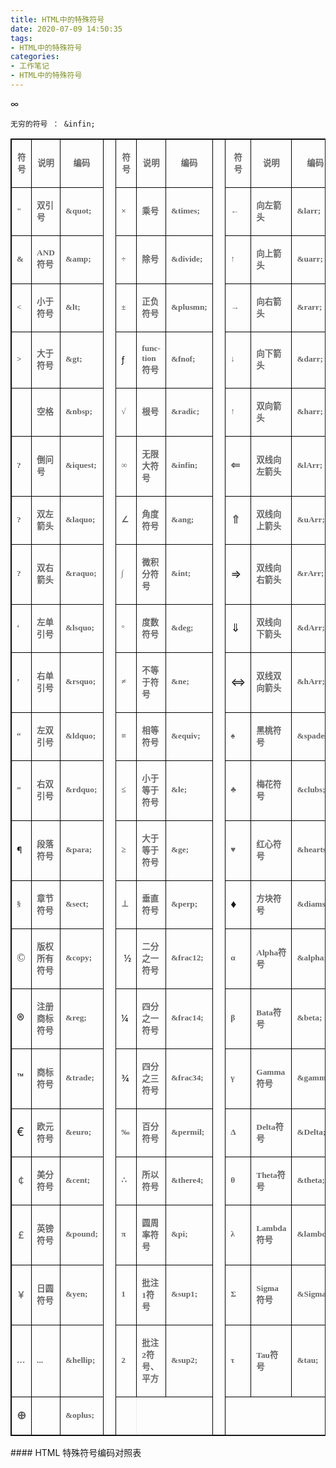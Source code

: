 ```yaml
---
title: HTML中的特殊符号
date: 2020-07-09 14:50:35
tags:
- HTML中的特殊符号
categories: 
- 工作笔记
- HTML中的特殊符号
---
```

&infin;
```
无穷的符号 ： &infin;
```
<table cellpadding="0" border="1" width="708" style="border:1pt solid;"><tbody><tr><td width="29" style="border:1pt solid #000000;width:21.75pt;">
<p align="center" style="text-align:center;"><span style="color:#666666;"><strong><span style="font-family:'宋体';font-size:10pt;">符号</span></strong></span></p>
</td>
<td width="63" style="border:1pt solid #000000;width:47.25pt;">
<p align="center" style="text-align:center;"><span style="color:#666666;"><strong><span style="font-family:'宋体';font-size:10pt;">说明</span></strong></span></p>
</td>
<td width="72" style="border:1pt solid #000000;width:54pt;">
<p align="center" style="text-align:center;"><span style="color:#666666;"><strong><span style="font-family:'宋体';font-size:10pt;">编码</span></strong></span></p>
</td>
<td rowspan="25" width="17" style="border:1pt solid #000000;width:12.75pt;">
<p align="center" style="text-align:center;"><span style="color:#666666;"><strong><span lang="en-us" style="font-family:'宋体';font-size:10pt;" xml:lang="en-us">&nbsp;</span></strong></span></p>
</td>
<td width="36" style="border:1pt solid #000000;width:27pt;">
<p align="center" style="text-align:center;"><span style="color:#666666;"><strong><span style="font-family:'宋体';font-size:10pt;">符号</span></strong></span></p>
</td>
<td width="94" style="border:1pt solid #000000;width:70.5pt;">
<p align="center" style="text-align:center;"><span style="color:#666666;"><strong><span style="font-family:'宋体';font-size:10pt;">说明</span></strong></span></p>
</td>
<td width="72" style="border:1pt solid #000000;width:54pt;">
<p align="center" style="text-align:center;"><span style="color:#666666;"><strong><span style="font-family:'宋体';font-size:10pt;">编码</span></strong></span></p>
</td>
<td rowspan="25" width="17" style="border:1pt solid #000000;width:12.75pt;">
<p align="center" style="text-align:center;"><span style="color:#666666;"><strong><span lang="en-us" style="font-family:'宋体';font-size:10pt;" xml:lang="en-us">&nbsp;</span></strong></span></p>
</td>
<td width="36" style="border:1pt solid #000000;width:27pt;">
<p align="center" style="text-align:center;"><span style="color:#666666;"><strong><span style="font-family:'宋体';font-size:10pt;">符号</span></strong></span></p>
</td>
<td width="96" style="border:1pt solid #000000;width:72pt;">
<p align="center" style="text-align:center;"><span style="color:#666666;"><strong><span style="font-family:'宋体';font-size:10pt;">说明</span></strong></span></p>
</td>
<td width="73" style="border:1pt solid #000000;width:54.75pt;">
<p align="center" style="text-align:center;"><span style="color:#666666;"><strong><span style="font-family:'宋体';font-size:10pt;">编码</span></strong></span></p>
</td>
</tr><tr><td width="29" style="border:1pt solid #000000;width:21.75pt;">
<p align="left" style="text-align:left;"><span style="color:#666666;"><strong><span lang="en-us" style="font-family:'宋体';font-size:10pt;" xml:lang="en-us">"</span></strong></span></p>
</td>
<td width="63" style="border:1pt solid #000000;width:47.25pt;">
<p align="left" style="text-align:left;"><span style="color:#666666;"><strong><span style="font-family:'宋体';font-size:10pt;">双引号</span></strong></span></p>
</td>
<td width="72" style="border:1pt solid #000000;width:54pt;">
<p align="left" style="text-align:left;"><span style="color:#666666;"><strong><span lang="en-us" style="font-family:'宋体';font-size:10pt;" xml:lang="en-us">&amp;quot;</span></strong></span></p>
</td>
<td width="36" style="border:1pt solid #000000;width:27pt;">
<p align="left" style="text-align:left;"><span style="color:#666666;"><strong><span style="font-family:'宋体';font-size:10pt;">×</span></strong></span></p>
</td>
<td width="94" style="border:1pt solid #000000;width:70.5pt;">
<p align="left" style="text-align:left;"><span style="color:#666666;"><strong><span style="font-family:'宋体';font-size:10pt;">乘号</span></strong></span></p>
</td>
<td width="72" style="border:1pt solid #000000;width:54pt;">
<p align="left" style="text-align:left;"><span style="color:#666666;"><strong><span lang="en-us" style="font-family:'宋体';font-size:10pt;" xml:lang="en-us">&amp;times;</span></strong></span></p>
</td>
<td width="36" style="border:1pt solid #000000;width:27pt;">
<p align="left" style="text-align:left;"><span style="color:#666666;"><strong><span style="font-family:'宋体';font-size:10pt;">←</span></strong></span></p>
</td>
<td width="96" style="border:1pt solid #000000;width:72pt;">
<p align="left" style="text-align:left;"><span style="color:#666666;"><strong><span style="font-family:'宋体';font-size:10pt;">向左箭头</span></strong></span></p>
</td>
<td width="73" style="border:1pt solid #000000;width:54.75pt;">
<p align="left" style="text-align:left;"><span style="color:#666666;"><strong><span lang="en-us" style="font-family:'宋体';font-size:10pt;" xml:lang="en-us">&amp;larr;</span></strong></span></p>
</td>
</tr><tr><td width="29" style="border:1pt solid #000000;width:21.75pt;">
<p align="left" style="text-align:left;"><span style="color:#666666;"><strong><span lang="en-us" style="font-family:'宋体';font-size:10pt;" xml:lang="en-us">&amp;</span></strong></span></p>
</td>
<td width="63" style="border:1pt solid #000000;width:47.25pt;">
<p align="left" style="text-align:left;"><span style="color:#666666;"><strong><span lang="en-us" style="font-family:'宋体';font-size:10pt;" xml:lang="en-us">AND</span><span style="font-family:'宋体';font-size:10pt;">符号</span></strong></span></p>
</td>
<td width="72" style="border:1pt solid #000000;width:54pt;">
<p align="left" style="text-align:left;"><span style="color:#666666;"><strong><span lang="en-us" style="font-family:'宋体';font-size:10pt;" xml:lang="en-us">&amp;amp;</span></strong></span></p>
</td>
<td width="36" style="border:1pt solid #000000;width:27pt;">
<p align="left" style="text-align:left;"><span style="color:#666666;"><strong><span style="font-family:'宋体';font-size:10pt;">÷</span></strong></span></p>
</td>
<td width="94" style="border:1pt solid #000000;width:70.5pt;">
<p align="left" style="text-align:left;"><span style="color:#666666;"><strong><span style="font-family:'宋体';font-size:10pt;">除号</span></strong></span></p>
</td>
<td width="72" style="border:1pt solid #000000;width:54pt;">
<p align="left" style="text-align:left;"><span style="color:#666666;"><strong><span lang="en-us" style="font-family:'宋体';font-size:10pt;" xml:lang="en-us">&amp;divide;</span></strong></span></p>
</td>
<td width="36" style="border:1pt solid #000000;width:27pt;">
<p align="left" style="text-align:left;"><span style="color:#666666;"><strong><span style="font-family:'宋体';font-size:10pt;">↑</span></strong></span></p>
</td>
<td width="96" style="border:1pt solid #000000;width:72pt;">
<p align="left" style="text-align:left;"><span style="color:#666666;"><strong><span style="font-family:'宋体';font-size:10pt;">向上箭头</span></strong></span></p>
</td>
<td width="73" style="border:1pt solid #000000;width:54.75pt;">
<p align="left" style="text-align:left;"><span style="color:#666666;"><strong><span lang="en-us" style="font-family:'宋体';font-size:10pt;" xml:lang="en-us">&amp;uarr;</span></strong></span></p>
</td>
</tr><tr><td width="29" style="border:1pt solid #000000;width:21.75pt;">
<p align="left" style="text-align:left;"><span style="color:#666666;"><strong><span lang="en-us" style="font-family:'宋体';font-size:10pt;" xml:lang="en-us">&lt;&nbsp;</span></strong></span></p>
</td>
<td width="63" style="border:1pt solid #000000;width:47.25pt;">
<p align="left" style="text-align:left;"><span style="color:#666666;"><strong><span style="font-family:'宋体';font-size:10pt;">小于符号</span></strong></span></p>
</td>
<td width="72" style="border:1pt solid #000000;width:54pt;">
<p align="left" style="text-align:left;"><span style="color:#666666;"><strong><span lang="en-us" style="font-family:'宋体';font-size:10pt;" xml:lang="en-us">&amp;lt;</span></strong></span></p>
</td>
<td width="36" style="border:1pt solid #000000;width:27pt;">
<p align="left" style="text-align:left;"><span style="color:#666666;"><strong><span style="font-family:'宋体';font-size:10pt;">±</span></strong></span></p>
</td>
<td width="94" style="border:1pt solid #000000;width:70.5pt;">
<p align="left" style="text-align:left;"><span style="color:#666666;"><strong><span style="font-family:'宋体';font-size:10pt;">正负符号</span></strong></span></p>
</td>
<td width="72" style="border:1pt solid #000000;width:54pt;">
<p align="left" style="text-align:left;"><span style="color:#666666;"><strong><span lang="en-us" style="font-family:'宋体';font-size:10pt;" xml:lang="en-us">&amp;plusmn;</span></strong></span></p>
</td>
<td width="36" style="border:1pt solid #000000;width:27pt;">
<p align="left" style="text-align:left;"><span style="color:#666666;"><strong><span style="font-family:'宋体';font-size:10pt;">→</span></strong></span></p>
</td>
<td width="96" style="border:1pt solid #000000;width:72pt;">
<p align="left" style="text-align:left;"><span style="color:#666666;"><strong><span style="font-family:'宋体';font-size:10pt;">向右箭头</span></strong></span></p>
</td>
<td width="73" style="border:1pt solid #000000;width:54.75pt;">
<p align="left" style="text-align:left;"><span style="color:#666666;"><strong><span lang="en-us" style="font-family:'宋体';font-size:10pt;" xml:lang="en-us">&amp;rarr;</span></strong></span></p>
</td>
</tr><tr><td width="29" style="border:1pt solid #000000;width:21.75pt;">
<p align="left" style="text-align:left;"><span style="color:#666666;"><strong><span lang="en-us" style="font-family:'宋体';font-size:10pt;" xml:lang="en-us">&gt;&nbsp;</span></strong></span></p>
</td>
<td width="63" style="border:1pt solid #000000;width:47.25pt;">
<p align="left" style="text-align:left;"><span style="color:#666666;"><strong><span style="font-family:'宋体';font-size:10pt;">大于符号</span></strong></span></p>
</td>
<td width="72" style="border:1pt solid #000000;width:54pt;">
<p align="left" style="text-align:left;"><span style="color:#666666;"><strong><span lang="en-us" style="font-family:'宋体';font-size:10pt;" xml:lang="en-us">&amp;gt;</span></strong></span></p>
</td>
<td width="36" style="border:1pt solid #000000;width:27pt;">
<p align="left" style="text-align:left;"><span style="font-size:14px;">ƒ</span><br></p>
</td>
<td width="94" style="border:1pt solid #000000;width:70.5pt;">
<p align="left" style="text-align:left;"><span style="color:#666666;"><strong><span lang="en-us" style="font-family:'宋体';font-size:10pt;" xml:lang="en-us">function</span><span style="font-family:'宋体';font-size:10pt;">符号</span></strong></span></p>
</td>
<td width="72" style="border:1pt solid #000000;width:54pt;">
<p align="left" style="text-align:left;"><span style="color:#666666;"><strong><span lang="en-us" style="font-family:'宋体';font-size:10pt;" xml:lang="en-us">&amp;fnof;</span></strong></span></p>
</td>
<td width="36" style="border:1pt solid #000000;width:27pt;">
<p align="left" style="text-align:left;"><span style="color:#666666;"><strong><span style="font-family:'宋体';font-size:10pt;">↓</span></strong></span></p>
</td>
<td width="96" style="border:1pt solid #000000;width:72pt;">
<p align="left" style="text-align:left;"><span style="color:#666666;"><strong><span style="font-family:'宋体';font-size:10pt;">向下箭头</span></strong></span></p>
</td>
<td width="73" style="border:1pt solid #000000;width:54.75pt;">
<p align="left" style="text-align:left;"><span style="color:#666666;"><strong><span lang="en-us" style="font-family:'宋体';font-size:10pt;" xml:lang="en-us">&amp;darr;</span></strong></span></p>
</td>
</tr><tr><td width="29" style="border:1pt solid #000000;width:21.75pt;">
<p align="left" style="text-align:left;"><span style="color:#666666;"><strong><span lang="en-us" style="font-family:'宋体';font-size:10pt;" xml:lang="en-us">&nbsp;</span></strong></span></p>
</td>
<td width="63" style="border:1pt solid #000000;width:47.25pt;">
<p align="left" style="text-align:left;"><span style="color:#666666;"><strong><span style="font-family:'宋体';font-size:10pt;">空格</span></strong></span></p>
</td>
<td width="72" style="border:1pt solid #000000;width:54pt;">
<p align="left" style="text-align:left;"><span style="color:#666666;"><strong><span lang="en-us" style="font-family:'宋体';font-size:10pt;" xml:lang="en-us">&amp;nbsp;</span></strong></span></p>
</td>
<td width="36" style="border:1pt solid #000000;width:27pt;">
<p align="left" style="text-align:left;"><span style="color:#666666;"><strong><span style="font-family:'宋体';font-size:10pt;">√</span></strong></span></p>
</td>
<td width="94" style="border:1pt solid #000000;width:70.5pt;">
<p align="left" style="text-align:left;"><span style="color:#666666;"><strong><span style="font-family:'宋体';font-size:10pt;">根号</span></strong></span></p>
</td>
<td width="72" style="border:1pt solid #000000;width:54pt;">
<p align="left" style="text-align:left;"><span style="color:#666666;"><strong><span lang="en-us" style="font-family:'宋体';font-size:10pt;" xml:lang="en-us">&amp;radic;</span></strong></span></p>
</td>
<td width="36" style="border:1pt solid #000000;width:27pt;">
<p align="left" style="text-align:left;"><span style="color:#666666;"><strong><span lang="en-us" style="font-family:'宋体';font-size:10pt;" xml:lang="en-us">↑</span></strong></span></p>
</td>
<td width="96" style="border:1pt solid #000000;width:72pt;">
<p align="left" style="text-align:left;"><span style="color:#666666;"><strong><span style="font-family:'宋体';font-size:10pt;">双向箭头</span></strong></span></p>
</td>
<td width="73" style="border:1pt solid #000000;width:54.75pt;">
<p align="left" style="text-align:left;"><span style="color:#666666;"><strong><span lang="en-us" style="font-family:'宋体';font-size:10pt;" xml:lang="en-us">&amp;harr;</span></strong></span></p>
</td>
</tr><tr><td width="29" style="border:1pt solid #000000;width:21.75pt;">
<p align="left" style="text-align:left;"><span style="color:#666666;"><strong><span lang="en-us" style="font-family:'宋体';font-size:10pt;" xml:lang="en-us">?</span></strong></span></p>
</td>
<td width="63" style="border:1pt solid #000000;width:47.25pt;">
<p align="left" style="text-align:left;"><span style="color:#666666;"><strong><span style="font-family:'宋体';font-size:10pt;">倒问号</span></strong></span></p>
</td>
<td width="72" style="border:1pt solid #000000;width:54pt;">
<p align="left" style="text-align:left;"><span style="color:#666666;"><strong><span lang="en-us" style="font-family:'宋体';font-size:10pt;" xml:lang="en-us">&amp;iquest;</span></strong></span></p>
</td>
<td width="36" style="border:1pt solid #000000;width:27pt;">
<p align="left" style="text-align:left;"><span style="color:#666666;"><strong><span style="font-family:'宋体';font-size:10pt;">∞</span></strong></span></p>
</td>
<td width="94" style="border:1pt solid #000000;width:70.5pt;">
<p align="left" style="text-align:left;"><span style="color:#666666;"><strong><span style="font-family:'宋体';font-size:10pt;">无限大符号</span></strong></span></p>
</td>
<td width="72" style="border:1pt solid #000000;width:54pt;">
<p align="left" style="text-align:left;"><span style="color:#666666;"><strong><span lang="en-us" style="font-family:'宋体';font-size:10pt;" xml:lang="en-us">&amp;infin;</span></strong></span></p>
</td>
<td width="36" style="border:1pt solid #000000;width:27pt;">
<p align="left" style="text-align:left;"><span style="color:#666666;"><strong><span lang="en-us" style="font-family:'宋体';font-size:10pt;" xml:lang="en-us"><span style="font-size:18px;">⇐</span></span></strong></span></p>
</td>
<td width="96" style="border:1pt solid #000000;width:72pt;">
<p align="left" style="text-align:left;"><span style="color:#666666;"><strong><span style="font-family:'宋体';font-size:10pt;">双线向左箭头</span></strong></span></p>
</td>
<td width="73" style="border:1pt solid #000000;width:54.75pt;">
<p align="left" style="text-align:left;"><span style="color:#666666;"><strong><span lang="en-us" style="font-family:'宋体';font-size:10pt;" xml:lang="en-us">&amp;lArr;</span></strong></span></p>
</td>
</tr><tr><td width="29" style="border:1pt solid #000000;width:21.75pt;">
<p align="left" style="text-align:left;"><span style="color:#666666;"><strong><span lang="en-us" style="font-family:'宋体';font-size:10pt;" xml:lang="en-us">?</span></strong></span></p>
</td>
<td width="63" style="border:1pt solid #000000;width:47.25pt;">
<p align="left" style="text-align:left;"><span style="color:#666666;"><strong><span style="font-family:'宋体';font-size:10pt;">双左箭头</span></strong></span></p>
</td>
<td width="72" style="border:1pt solid #000000;width:54pt;">
<p align="left" style="text-align:left;"><span style="color:#666666;"><strong><span lang="en-us" style="font-family:'宋体';font-size:10pt;" xml:lang="en-us">&amp;laquo;</span></strong></span></p>
</td>
<td width="36" style="border:1pt solid #000000;width:27pt;">
<p align="left" style="text-align:left;"><span style="color:#666666;"><strong><span style="font-family:'宋体';font-size:10pt;">∠</span></strong></span></p>
</td>
<td width="94" style="border:1pt solid #000000;width:70.5pt;">
<p align="left" style="text-align:left;"><span style="color:#666666;"><strong><span style="font-family:'宋体';font-size:10pt;">角度符号</span></strong></span></p>
</td>
<td width="72" style="border:1pt solid #000000;width:54pt;">
<p align="left" style="text-align:left;"><span style="color:#666666;"><strong><span lang="en-us" style="font-family:'宋体';font-size:10pt;" xml:lang="en-us">&amp;ang;</span></strong></span></p>
</td>
<td width="36" style="border:1pt solid #000000;width:27pt;">
<p align="left" style="text-align:left;"><span style="color:#666666;"><strong><span lang="en-us" style="font-family:'宋体';font-size:10pt;" xml:lang="en-us"><span style="font-size:18px;">⇑</span></span></strong></span></p>
</td>
<td width="96" style="border:1pt solid #000000;width:72pt;">
<p align="left" style="text-align:left;"><span style="color:#666666;"><strong><span style="font-family:'宋体';font-size:10pt;">双线向上箭头</span></strong></span></p>
</td>
<td width="73" style="border:1pt solid #000000;width:54.75pt;">
<p align="left" style="text-align:left;"><span style="color:#666666;"><strong><span lang="en-us" style="font-family:'宋体';font-size:10pt;" xml:lang="en-us">&amp;uArr;</span></strong></span></p>
</td>
</tr><tr><td width="29" style="border:1pt solid #000000;width:21.75pt;">
<p align="left" style="text-align:left;"><span style="color:#666666;"><strong><span lang="en-us" style="font-family:'宋体';font-size:10pt;" xml:lang="en-us">?</span></strong></span></p>
</td>
<td width="63" style="border:1pt solid #000000;width:47.25pt;">
<p align="left" style="text-align:left;"><span style="color:#666666;"><strong><span style="font-family:'宋体';font-size:10pt;">双右箭头</span></strong></span></p>
</td>
<td width="72" style="border:1pt solid #000000;width:54pt;">
<p align="left" style="text-align:left;"><span style="color:#666666;"><strong><span lang="en-us" style="font-family:'宋体';font-size:10pt;" xml:lang="en-us">&amp;raquo;</span></strong></span></p>
</td>
<td width="36" style="border:1pt solid #000000;width:27pt;">
<p align="left" style="text-align:left;"><span style="color:#666666;"><strong><span style="font-family:'宋体';font-size:10pt;">∫</span></strong></span></p>
</td>
<td width="94" style="border:1pt solid #000000;width:70.5pt;">
<p align="left" style="text-align:left;"><span style="color:#666666;"><strong><span style="font-family:'宋体';font-size:10pt;">微积分符号</span></strong></span></p>
</td>
<td width="72" style="border:1pt solid #000000;width:54pt;">
<p align="left" style="text-align:left;"><span style="color:#666666;"><strong><span lang="en-us" style="font-family:'宋体';font-size:10pt;" xml:lang="en-us">&amp;int;</span></strong></span></p>
</td>
<td width="36" style="border:1pt solid #000000;width:27pt;">
<p align="left" style="text-align:left;"><span style="font-size:18px;">⇒</span><br></p>
</td>
<td width="96" style="border:1pt solid #000000;width:72pt;">
<p align="left" style="text-align:left;"><span style="color:#666666;"><strong><span style="font-family:'宋体';font-size:10pt;">双线向右箭头</span></strong></span></p>
</td>
<td width="73" style="border:1pt solid #000000;width:54.75pt;">
<p align="left" style="text-align:left;"><span style="color:#666666;"><strong><span lang="en-us" style="font-family:'宋体';font-size:10pt;" xml:lang="en-us">&amp;rArr;</span></strong></span></p>
</td>
</tr><tr><td width="29" style="border:1pt solid #000000;width:21.75pt;">
<p align="left" style="text-align:left;"><span style="color:#666666;"><strong><span style="font-family:'宋体';font-size:10pt;">‘</span></strong></span></p>
</td>
<td width="63" style="border:1pt solid #000000;width:47.25pt;">
<p align="left" style="text-align:left;"><span style="color:#666666;"><strong><span style="font-family:'宋体';font-size:10pt;">左单引号</span></strong></span></p>
</td>
<td width="72" style="border:1pt solid #000000;width:54pt;">
<p align="left" style="text-align:left;"><span style="color:#666666;"><strong><span lang="en-us" style="font-family:'宋体';font-size:10pt;" xml:lang="en-us">&amp;lsquo;</span></strong></span></p>
</td>
<td width="36" style="border:1pt solid #000000;width:27pt;">
<p align="left" style="text-align:left;"><span style="color:#666666;"><strong><span style="font-family:'宋体';font-size:10pt;">°</span></strong></span></p>
</td>
<td width="94" style="border:1pt solid #000000;width:70.5pt;">
<p align="left" style="text-align:left;"><span style="color:#666666;"><strong><span style="font-family:'宋体';font-size:10pt;">度数符号</span></strong></span></p>
</td>
<td width="72" style="border:1pt solid #000000;width:54pt;">
<p align="left" style="text-align:left;"><span style="color:#666666;"><strong><span lang="en-us" style="font-family:'宋体';font-size:10pt;" xml:lang="en-us">&amp;deg;</span></strong></span></p>
</td>
<td width="36" style="border:1pt solid #000000;width:27pt;">
<p align="left" style="text-align:left;"><span style="font-size:18px;">⇓</span><br></p>
</td>
<td width="96" style="border:1pt solid #000000;width:72pt;">
<p align="left" style="text-align:left;"><span style="color:#666666;"><strong><span style="font-family:'宋体';font-size:10pt;">双线向下箭头</span></strong></span></p>
</td>
<td width="73" style="border:1pt solid #000000;width:54.75pt;">
<p align="left" style="text-align:left;"><span style="color:#666666;"><strong><span lang="en-us" style="font-family:'宋体';font-size:10pt;" xml:lang="en-us">&amp;dArr;</span></strong></span></p>
</td>
</tr><tr><td width="29" style="border:1pt solid #000000;width:21.75pt;">
<p align="left" style="text-align:left;"><span style="color:#666666;"><strong><span style="font-family:'宋体';font-size:10pt;">’</span></strong></span></p>
</td>
<td width="63" style="border:1pt solid #000000;width:47.25pt;">
<p align="left" style="text-align:left;"><span style="color:#666666;"><strong><span style="font-family:'宋体';font-size:10pt;">右单引号</span></strong></span></p>
</td>
<td width="72" style="border:1pt solid #000000;width:54pt;">
<p align="left" style="text-align:left;"><span style="color:#666666;"><strong><span lang="en-us" style="font-family:'宋体';font-size:10pt;" xml:lang="en-us">&amp;rsquo;</span></strong></span></p>
</td>
<td width="36" style="border:1pt solid #000000;width:27pt;">
<p align="left" style="text-align:left;"><span style="color:#666666;"><strong><span style="font-family:'宋体';font-size:10pt;">≠</span></strong></span></p>
</td>
<td width="94" style="border:1pt solid #000000;width:70.5pt;">
<p align="left" style="text-align:left;"><span style="color:#666666;"><strong><span style="font-family:'宋体';font-size:10pt;">不等于符号</span></strong></span></p>
</td>
<td width="72" style="border:1pt solid #000000;width:54pt;">
<p align="left" style="text-align:left;"><span style="color:#666666;"><strong><span lang="en-us" style="font-family:'宋体';font-size:10pt;" xml:lang="en-us">&amp;ne;</span></strong></span></p>
</td>
<td width="36" style="border:1pt solid #000000;width:27pt;">
<p align="left" style="text-align:left;"><span style="font-size:18px;">⇔</span><br></p>
</td>
<td width="96" style="border:1pt solid #000000;width:72pt;">
<p align="left" style="text-align:left;"><span style="color:#666666;"><strong><span style="font-family:'宋体';font-size:10pt;">双线双向箭头</span></strong></span></p>
</td>
<td width="73" style="border:1pt solid #000000;width:54.75pt;">
<p align="left" style="text-align:left;"><span style="color:#666666;"><strong><span lang="en-us" style="font-family:'宋体';font-size:10pt;" xml:lang="en-us">&amp;hArr;</span></strong></span></p>
</td>
</tr><tr><td width="29" style="border:1pt solid #000000;width:21.75pt;">
<p align="left" style="text-align:left;"><span style="color:#666666;"><strong><span style="font-family:'宋体';font-size:10pt;">“</span></strong></span></p>
</td>
<td width="63" style="border:1pt solid #000000;width:47.25pt;">
<p align="left" style="text-align:left;"><span style="color:#666666;"><strong><span style="font-family:'宋体';font-size:10pt;">左双引号</span></strong></span></p>
</td>
<td width="72" style="border:1pt solid #000000;width:54pt;">
<p align="left" style="text-align:left;"><span style="color:#666666;"><strong><span lang="en-us" style="font-family:'宋体';font-size:10pt;" xml:lang="en-us">&amp;ldquo;</span></strong></span></p>
</td>
<td width="36" style="border:1pt solid #000000;width:27pt;">
<p align="left" style="text-align:left;"><span style="color:#666666;"><strong><span style="font-family:'宋体';font-size:10pt;">≡</span></strong></span></p>
</td>
<td width="94" style="border:1pt solid #000000;width:70.5pt;">
<p align="left" style="text-align:left;"><span style="color:#666666;"><strong><span style="font-family:'宋体';font-size:10pt;">相等符号</span></strong></span></p>
</td>
<td width="72" style="border:1pt solid #000000;width:54pt;">
<p align="left" style="text-align:left;"><span style="color:#666666;"><strong><span lang="en-us" style="font-family:'宋体';font-size:10pt;" xml:lang="en-us">&amp;equiv;</span></strong></span></p>
</td>
<td width="36" style="border:1pt solid #000000;width:27pt;">
<p align="left" style="text-align:left;"><span style="color:#666666;"><strong><span lang="en-us" style="font-family:'宋体';font-size:10pt;" xml:lang="en-us">♠</span></strong></span></p>
</td>
<td width="96" style="border:1pt solid #000000;width:72pt;">
<p align="left" style="text-align:left;"><span style="color:#666666;"><strong><span style="font-family:'宋体';font-size:10pt;">黑桃符号</span></strong></span></p>
</td>
<td width="73" style="border:1pt solid #000000;width:54.75pt;">
<p align="left" style="text-align:left;"><span style="color:#666666;"><strong><span lang="en-us" style="font-family:'宋体';font-size:10pt;" xml:lang="en-us">&amp;spades;</span></strong></span></p>
</td>
</tr><tr><td width="29" style="border:1pt solid #000000;width:21.75pt;">
<p align="left" style="text-align:left;"><span style="color:#666666;"><strong><span style="font-family:'宋体';font-size:10pt;">”</span></strong></span></p>
</td>
<td width="63" style="border:1pt solid #000000;width:47.25pt;">
<p align="left" style="text-align:left;"><span style="color:#666666;"><strong><span style="font-family:'宋体';font-size:10pt;">右双引号</span></strong></span></p>
</td>
<td width="72" style="border:1pt solid #000000;width:54pt;">
<p align="left" style="text-align:left;"><span style="color:#666666;"><strong><span lang="en-us" style="font-family:'宋体';font-size:10pt;" xml:lang="en-us">&amp;rdquo;</span></strong></span></p>
</td>
<td width="36" style="border:1pt solid #000000;width:27pt;">
<p align="left" style="text-align:left;"><span style="color:#666666;"><strong><span style="font-family:'宋体';font-size:10pt;">≤</span></strong></span></p>
</td>
<td width="94" style="border:1pt solid #000000;width:70.5pt;">
<p align="left" style="text-align:left;"><span style="color:#666666;"><strong><span style="font-family:'宋体';font-size:10pt;">小于等于符号</span></strong></span></p>
</td>
<td width="72" style="border:1pt solid #000000;width:54pt;">
<p align="left" style="text-align:left;"><span style="color:#666666;"><strong><span lang="en-us" style="font-family:'宋体';font-size:10pt;" xml:lang="en-us">&amp;le;</span></strong></span></p>
</td>
<td width="36" style="border:1pt solid #000000;width:27pt;">
<p align="left" style="text-align:left;"><span style="color:#666666;"><strong><span lang="en-us" style="font-family:'宋体';font-size:10pt;" xml:lang="en-us">♣</span></strong></span></p>
</td>
<td width="96" style="border:1pt solid #000000;width:72pt;">
<p align="left" style="text-align:left;"><span style="color:#666666;"><strong><span style="font-family:'宋体';font-size:10pt;">梅花符号</span></strong></span></p>
</td>
<td width="73" style="border:1pt solid #000000;width:54.75pt;">
<p align="left" style="text-align:left;"><span style="color:#666666;"><strong><span lang="en-us" style="font-family:'宋体';font-size:10pt;" xml:lang="en-us">&amp;clubs;</span></strong></span></p>
</td>
</tr><tr><td width="29" style="border:1pt solid #000000;width:21.75pt;">
<p align="left" style="text-align:left;"><span style="font-size:14px;">¶</span><br></p>
</td>
<td width="63" style="border:1pt solid #000000;width:47.25pt;">
<p align="left" style="text-align:left;"><span style="color:#666666;"><strong><span style="font-family:'宋体';font-size:10pt;">段落符号</span></strong></span></p>
</td>
<td width="72" style="border:1pt solid #000000;width:54pt;">
<p align="left" style="text-align:left;"><span style="color:#666666;"><strong><span lang="en-us" style="font-family:'宋体';font-size:10pt;" xml:lang="en-us">&amp;para;</span></strong></span></p>
</td>
<td width="36" style="border:1pt solid #000000;width:27pt;">
<p align="left" style="text-align:left;"><span style="color:#666666;"><strong><span style="font-family:'宋体';font-size:10pt;">≥</span></strong></span></p>
</td>
<td width="94" style="border:1pt solid #000000;width:70.5pt;">
<p align="left" style="text-align:left;"><span style="color:#666666;"><strong><span style="font-family:'宋体';font-size:10pt;">大于等于符号</span></strong></span></p>
</td>
<td width="72" style="border:1pt solid #000000;width:54pt;">
<p align="left" style="text-align:left;"><span style="color:#666666;"><strong><span lang="en-us" style="font-family:'宋体';font-size:10pt;" xml:lang="en-us">&amp;ge;</span></strong></span></p>
</td>
<td width="36" style="border:1pt solid #000000;width:27pt;">
<p align="left" style="text-align:left;"><span style="color:#666666;"><strong><span lang="en-us" style="font-family:'宋体';font-size:10pt;" xml:lang="en-us">♥</span></strong></span></p>
</td>
<td width="96" style="border:1pt solid #000000;width:72pt;">
<p align="left" style="text-align:left;"><span style="color:#666666;"><strong><span style="font-family:'宋体';font-size:10pt;">红心符号</span></strong></span></p>
</td>
<td width="73" style="border:1pt solid #000000;width:54.75pt;">
<p align="left" style="text-align:left;"><span style="color:#666666;"><strong><span lang="en-us" style="font-family:'宋体';font-size:10pt;" xml:lang="en-us">&amp;hearts;</span></strong></span></p>
</td>
</tr><tr><td width="29" style="border:1pt solid #000000;width:21.75pt;">
<p align="left" style="text-align:left;"><span style="color:#666666;"><strong><span style="font-family:'宋体';font-size:10pt;">§</span></strong></span></p>
</td>
<td width="63" style="border:1pt solid #000000;width:47.25pt;">
<p align="left" style="text-align:left;"><span style="color:#666666;"><strong><span style="font-family:'宋体';font-size:10pt;">章节符号</span></strong></span></p>
</td>
<td width="72" style="border:1pt solid #000000;width:54pt;">
<p align="left" style="text-align:left;"><span style="color:#666666;"><strong><span lang="en-us" style="font-family:'宋体';font-size:10pt;" xml:lang="en-us">&amp;sect;</span></strong></span></p>
</td>
<td width="36" style="border:1pt solid #000000;width:27pt;">
<p align="left" style="text-align:left;"><span style="color:#666666;"><strong><span style="font-family:'宋体';font-size:10pt;">⊥</span></strong></span></p>
</td>
<td width="94" style="border:1pt solid #000000;width:70.5pt;">
<p align="left" style="text-align:left;"><span style="color:#666666;"><strong><span style="font-family:'宋体';font-size:10pt;">垂直符号</span></strong></span></p>
</td>
<td width="72" style="border:1pt solid #000000;width:54pt;">
<p align="left" style="text-align:left;"><span style="color:#666666;"><strong><span lang="en-us" style="font-family:'宋体';font-size:10pt;" xml:lang="en-us">&amp;perp;</span></strong></span></p>
</td>
<td width="36" style="border:1pt solid #000000;width:27pt;">
<p align="left" style="text-align:left;"><span style="font-size:18px;">♦</span><br></p>
</td>
<td width="96" style="border:1pt solid #000000;width:72pt;">
<p align="left" style="text-align:left;"><span style="color:#666666;"><strong><span style="font-family:'宋体';font-size:10pt;">方块符号</span></strong></span></p>
</td>
<td width="73" style="border:1pt solid #000000;width:54.75pt;">
<p align="left" style="text-align:left;"><span style="color:#666666;"><strong><span lang="en-us" style="font-family:'宋体';font-size:10pt;" xml:lang="en-us">&amp;diams;</span></strong></span></p>
</td>
</tr><tr><td width="29" style="border:1pt solid #000000;width:21.75pt;">
<p align="left" style="text-align:left;"><span style="color:#666666;"><strong><span lang="en-us" style="font-family:'宋体';font-size:10pt;" xml:lang="en-us"><span style="font-size:18px;">©</span></span></strong></span></p>
</td>
<td width="63" style="border:1pt solid #000000;width:47.25pt;">
<p align="left" style="text-align:left;"><span style="color:#666666;"><strong><span style="font-family:'宋体';font-size:10pt;">版权所有符号</span></strong></span></p>
</td>
<td width="72" style="border:1pt solid #000000;width:54pt;">
<p align="left" style="text-align:left;"><span style="color:#666666;"><strong><span lang="en-us" style="font-family:'宋体';font-size:10pt;" xml:lang="en-us">&amp;copy;</span></strong></span></p>
</td>
<td width="36" style="border:1pt solid #000000;width:27pt;">
<p align="left" style="text-align:left;">&nbsp;<span style="font-size:14px;">½</span><br></p>
</td>
<td width="94" style="border:1pt solid #000000;width:70.5pt;">
<p align="left" style="text-align:left;"><span style="color:#666666;"><strong><span style="font-family:'宋体';font-size:10pt;">二分之一符号</span></strong></span></p>
</td>
<td width="72" style="border:1pt solid #000000;width:54pt;">
<p align="left" style="text-align:left;"><span style="color:#666666;"><strong><span lang="en-us" style="font-family:'宋体';font-size:10pt;" xml:lang="en-us">&amp;frac12;</span></strong></span></p>
</td>
<td width="36" style="border:1pt solid #000000;width:27pt;">
<p align="left" style="text-align:left;"><span style="color:#666666;"><strong><span style="font-family:'宋体';font-size:10pt;">α</span></strong></span></p>
</td>
<td width="96" style="border:1pt solid #000000;width:72pt;">
<p align="left" style="text-align:left;"><span style="color:#666666;"><strong><span lang="en-us" style="font-family:'宋体';font-size:10pt;" xml:lang="en-us">Alpha</span><span style="font-family:'宋体';font-size:10pt;">符号</span></strong></span></p>
</td>
<td width="73" style="border:1pt solid #000000;width:54.75pt;">
<p align="left" style="text-align:left;"><span style="color:#666666;"><strong><span lang="en-us" style="font-family:'宋体';font-size:10pt;" xml:lang="en-us">&amp;alpha;</span></strong></span></p>
</td>
</tr><tr><td width="29" style="border:1pt solid #000000;width:21.75pt;">
<p align="left" style="text-align:left;"><span style="font-size:18px;">®</span><br></p>
</td>
<td width="63" style="border:1pt solid #000000;width:47.25pt;">
<p align="left" style="text-align:left;"><span style="color:#666666;"><strong><span style="font-family:'宋体';font-size:10pt;">注册商标符号</span></strong></span></p>
</td>
<td width="72" style="border:1pt solid #000000;width:54pt;">
<p align="left" style="text-align:left;"><span style="color:#666666;"><strong><span lang="en-us" style="font-family:'宋体';font-size:10pt;" xml:lang="en-us">&amp;reg;</span></strong></span></p>
</td>
<td width="36" style="border:1pt solid #000000;width:27pt;">
<p align="left" style="text-align:left;"><span style="font-size:14px;">¼</span><br></p>
</td>
<td width="94" style="border:1pt solid #000000;width:70.5pt;">
<p align="left" style="text-align:left;"><span style="color:#666666;"><strong><span style="font-family:'宋体';font-size:10pt;">四分之一符号</span></strong></span></p>
</td>
<td width="72" style="border:1pt solid #000000;width:54pt;">
<p align="left" style="text-align:left;"><span style="color:#666666;"><strong><span lang="en-us" style="font-family:'宋体';font-size:10pt;" xml:lang="en-us">&amp;frac14;</span></strong></span></p>
</td>
<td width="36" style="border:1pt solid #000000;width:27pt;">
<p align="left" style="text-align:left;"><span style="color:#666666;"><strong><span style="font-family:'宋体';font-size:10pt;">β</span></strong></span></p>
</td>
<td width="96" style="border:1pt solid #000000;width:72pt;">
<p align="left" style="text-align:left;"><span style="color:#666666;"><strong><span lang="en-us" style="font-family:'宋体';font-size:10pt;" xml:lang="en-us">Bata</span><span style="font-family:'宋体';font-size:10pt;">符号</span></strong></span></p>
</td>
<td width="73" style="border:1pt solid #000000;width:54.75pt;">
<p align="left" style="text-align:left;"><span style="color:#666666;"><strong><span lang="en-us" style="font-family:'宋体';font-size:10pt;" xml:lang="en-us">&amp;beta;</span></strong></span></p>
</td>
</tr><tr><td width="29" style="border:1pt solid #000000;width:21.75pt;">
<p align="left" style="text-align:left;"><span style="font-size:18px;">™</span><br></p>
</td>
<td width="63" style="border:1pt solid #000000;width:47.25pt;">
<p align="left" style="text-align:left;"><span style="color:#666666;"><strong><span style="font-family:'宋体';font-size:10pt;">商标符号</span></strong></span></p>
</td>
<td width="72" style="border:1pt solid #000000;width:54pt;">
<p align="left" style="text-align:left;"><span style="color:#666666;"><strong><span lang="en-us" style="font-family:'宋体';font-size:10pt;" xml:lang="en-us">&amp;trade;</span></strong></span></p>
</td>
<td width="36" style="border:1pt solid #000000;width:27pt;">
<p align="left" style="text-align:left;"><span style="font-size:14px;">¾</span><br></p>
</td>
<td width="94" style="border:1pt solid #000000;width:70.5pt;">
<p align="left" style="text-align:left;"><span style="color:#666666;"><strong><span style="font-family:'宋体';font-size:10pt;">四分之三符号</span></strong></span></p>
</td>
<td width="72" style="border:1pt solid #000000;width:54pt;">
<p align="left" style="text-align:left;"><span style="color:#666666;"><strong><span lang="en-us" style="font-family:'宋体';font-size:10pt;" xml:lang="en-us">&amp;frac34;</span></strong></span></p>
</td>
<td width="36" style="border:1pt solid #000000;width:27pt;">
<p align="left" style="text-align:left;"><span style="color:#666666;"><strong><span style="font-family:'宋体';font-size:10pt;">γ</span></strong></span></p>
</td>
<td width="96" style="border:1pt solid #000000;width:72pt;">
<p align="left" style="text-align:left;"><span style="color:#666666;"><strong><span lang="en-us" style="font-family:'宋体';font-size:10pt;" xml:lang="en-us">Gamma</span><span style="font-family:'宋体';font-size:10pt;">符号</span></strong></span></p>
</td>
<td width="73" style="border:1pt solid #000000;width:54.75pt;">
<p align="left" style="text-align:left;"><span style="color:#666666;"><strong><span lang="en-us" style="font-family:'宋体';font-size:10pt;" xml:lang="en-us">&amp;gamma;</span></strong></span></p>
</td>
</tr><tr><td width="29" style="border:1pt solid #000000;width:21.75pt;">
<p align="left" style="text-align:left;"><span style="font-size:18px;">€</span><br></p>
</td>
<td width="63" style="border:1pt solid #000000;width:47.25pt;">
<p align="left" style="text-align:left;"><span style="color:#666666;"><strong><span style="font-family:'宋体';font-size:10pt;">欧元符号</span></strong></span></p>
</td>
<td width="72" style="border:1pt solid #000000;width:54pt;">
<p align="left" style="text-align:left;"><span style="color:#666666;"><strong><span lang="en-us" style="font-family:'宋体';font-size:10pt;" xml:lang="en-us">&amp;euro;</span></strong></span></p>
</td>
<td width="36" style="border:1pt solid #000000;width:27pt;">
<p align="left" style="text-align:left;"><span style="color:#666666;"><strong><span style="font-family:'宋体';font-size:10pt;">‰</span></strong></span></p>
</td>
<td width="94" style="border:1pt solid #000000;width:70.5pt;">
<p align="left" style="text-align:left;"><span style="color:#666666;"><strong><span style="font-family:'宋体';font-size:10pt;">百分符号</span></strong></span></p>
</td>
<td width="72" style="border:1pt solid #000000;width:54pt;">
<p align="left" style="text-align:left;"><span style="color:#666666;"><strong><span lang="en-us" style="font-family:'宋体';font-size:10pt;" xml:lang="en-us">&amp;permil;</span></strong></span></p>
</td>
<td width="36" style="border:1pt solid #000000;width:27pt;">
<p align="left" style="text-align:left;"><span style="color:#666666;"><strong><span style="font-family:'宋体';font-size:10pt;">Δ</span></strong></span></p>
</td>
<td width="96" style="border:1pt solid #000000;width:72pt;">
<p align="left" style="text-align:left;"><span style="color:#666666;"><strong><span lang="en-us" style="font-family:'宋体';font-size:10pt;" xml:lang="en-us">Delta</span><span style="font-family:'宋体';font-size:10pt;">符号</span></strong></span></p>
</td>
<td width="73" style="border:1pt solid #000000;width:54.75pt;">
<p align="left" style="text-align:left;"><span style="color:#666666;"><strong><span lang="en-us" style="font-family:'宋体';font-size:10pt;" xml:lang="en-us">&amp;Delta;</span></strong></span></p>
</td>
</tr><tr><td width="29" style="border:1pt solid #000000;width:21.75pt;">
<p align="left" style="text-align:left;"><span style="color:#666666;"><strong><span style="font-family:'宋体';font-size:10pt;">￠</span></strong></span></p>
</td>
<td width="63" style="border:1pt solid #000000;width:47.25pt;">
<p align="left" style="text-align:left;"><span style="color:#666666;"><strong><span style="font-family:'宋体';font-size:10pt;">美分符号</span></strong></span></p>
</td>
<td width="72" style="border:1pt solid #000000;width:54pt;">
<p align="left" style="text-align:left;"><span style="color:#666666;"><strong><span lang="en-us" style="font-family:'宋体';font-size:10pt;" xml:lang="en-us">&amp;cent;</span></strong></span></p>
</td>
<td width="36" style="border:1pt solid #000000;width:27pt;">
<p align="left" style="text-align:left;"><span style="color:#666666;"><strong><span style="font-family:'宋体';font-size:10pt;">∴</span></strong></span></p>
</td>
<td width="94" style="border:1pt solid #000000;width:70.5pt;">
<p align="left" style="text-align:left;"><span style="color:#666666;"><strong><span style="font-family:'宋体';font-size:10pt;">所以符号</span></strong></span></p>
</td>
<td width="72" style="border:1pt solid #000000;width:54pt;">
<p align="left" style="text-align:left;"><span style="color:#666666;"><strong><span lang="en-us" style="font-family:'宋体';font-size:10pt;" xml:lang="en-us">&amp;there4;</span></strong></span></p>
</td>
<td width="36" style="border:1pt solid #000000;width:27pt;">
<p align="left" style="text-align:left;"><span style="color:#666666;"><strong><span style="font-family:'宋体';font-size:10pt;">θ</span></strong></span></p>
</td>
<td width="96" style="border:1pt solid #000000;width:72pt;">
<p align="left" style="text-align:left;"><span style="color:#666666;"><strong><span lang="en-us" style="font-family:'宋体';font-size:10pt;" xml:lang="en-us">Theta</span><span style="font-family:'宋体';font-size:10pt;">符号</span></strong></span></p>
</td>
<td width="73" style="border:1pt solid #000000;width:54.75pt;">
<p align="left" style="text-align:left;"><span style="color:#666666;"><strong><span lang="en-us" style="font-family:'宋体';font-size:10pt;" xml:lang="en-us">&amp;theta;</span></strong></span></p>
</td>
</tr><tr><td width="29" style="border:1pt solid #000000;width:21.75pt;">
<p align="left" style="text-align:left;"><span style="color:#666666;"><strong><span style="font-family:'宋体';font-size:10pt;">￡</span></strong></span></p>
</td>
<td width="63" style="border:1pt solid #000000;width:47.25pt;">
<p align="left" style="text-align:left;"><span style="color:#666666;"><strong><span style="font-family:'宋体';font-size:10pt;">英镑符号</span></strong></span></p>
</td>
<td width="72" style="border:1pt solid #000000;width:54pt;">
<p align="left" style="text-align:left;"><span style="color:#666666;"><strong><span lang="en-us" style="font-family:'宋体';font-size:10pt;" xml:lang="en-us">&amp;pound;</span></strong></span></p>
</td>
<td width="36" style="border:1pt solid #000000;width:27pt;">
<p align="left" style="text-align:left;"><span style="color:#666666;"><strong><span style="font-family:'宋体';font-size:10pt;">π</span></strong></span></p>
</td>
<td width="94" style="border:1pt solid #000000;width:70.5pt;">
<p align="left" style="text-align:left;"><span style="color:#666666;"><strong><span style="font-family:'宋体';font-size:10pt;">圆周率符号</span></strong></span></p>
</td>
<td width="72" style="border:1pt solid #000000;width:54pt;">
<p align="left" style="text-align:left;"><span style="color:#666666;"><strong><span lang="en-us" style="font-family:'宋体';font-size:10pt;" xml:lang="en-us">&amp;pi;</span></strong></span></p>
</td>
<td width="36" style="border:1pt solid #000000;width:27pt;">
<p align="left" style="text-align:left;"><span style="color:#666666;"><strong><span style="font-family:'宋体';font-size:10pt;">λ</span></strong></span></p>
</td>
<td width="96" style="border:1pt solid #000000;width:72pt;">
<p align="left" style="text-align:left;"><span style="color:#666666;"><strong><span lang="en-us" style="font-family:'宋体';font-size:10pt;" xml:lang="en-us">Lambda</span><span style="font-family:'宋体';font-size:10pt;">符号</span></strong></span></p>
</td>
<td width="73" style="border:1pt solid #000000;width:54.75pt;">
<p align="left" style="text-align:left;"><span style="color:#666666;"><strong><span lang="en-us" style="font-family:'宋体';font-size:10pt;" xml:lang="en-us">&amp;lambda;</span></strong></span></p>
</td>
</tr><tr><td width="29" style="border:1pt solid #000000;width:21.75pt;">
<p align="left" style="text-align:left;"><span style="color:#666666;"><strong><span style="font-family:'宋体';font-size:10pt;">￥</span></strong></span></p>
</td>
<td width="63" style="border:1pt solid #000000;width:47.25pt;">
<p align="left" style="text-align:left;"><span style="color:#666666;"><strong><span style="font-family:'宋体';font-size:10pt;">日圆符号</span></strong></span></p>
</td>
<td width="72" style="border:1pt solid #000000;width:54pt;">
<p align="left" style="text-align:left;"><span style="color:#666666;"><strong><span lang="en-us" style="font-family:'宋体';font-size:10pt;" xml:lang="en-us">&amp;yen;</span></strong></span></p>
</td>
<td width="36" style="border:1pt solid #000000;width:27pt;">
<p align="left" style="text-align:left;"><span style="color:#666666;"><strong><span lang="en-us" style="font-family:'宋体';font-size:10pt;" xml:lang="en-us">1</span></strong></span></p>
</td>
<td width="94" style="border:1pt solid #000000;width:70.5pt;">
<p align="left" style="text-align:left;"><span style="color:#666666;"><strong><span style="font-family:'宋体';font-size:10pt;">批注<span lang="en-us" xml:lang="en-us">1</span>符号</span></strong></span></p>
</td>
<td width="72" style="border:1pt solid #000000;width:54pt;">
<p align="left" style="text-align:left;"><span style="color:#666666;"><strong><span lang="en-us" style="font-family:'宋体';font-size:10pt;" xml:lang="en-us">&amp;sup1;</span></strong></span></p>
</td>
<td width="36" style="border:1pt solid #000000;width:27pt;">
<p align="left" style="text-align:left;"><span style="color:#666666;"><strong><span style="font-family:'宋体';font-size:10pt;">Σ</span></strong></span></p>
</td>
<td width="96" style="border:1pt solid #000000;width:72pt;">
<p align="left" style="text-align:left;"><span style="color:#666666;"><strong><span lang="en-us" style="font-family:'宋体';font-size:10pt;" xml:lang="en-us">Sigma</span><span style="font-family:'宋体';font-size:10pt;">符号</span></strong></span></p>
</td>
<td width="73" style="border:1pt solid #000000;width:54.75pt;">
<p align="left" style="text-align:left;"><span style="color:#666666;"><strong><span lang="en-us" style="font-family:'宋体';font-size:10pt;" xml:lang="en-us">&amp;Sigma;</span></strong></span></p>
</td>
</tr><tr><td width="29" style="border:1pt solid #000000;width:21.75pt;">
<p align="left" style="text-align:left;"><span style="color:#666666;"><strong><span style="font-family:'宋体';font-size:10pt;">…</span></strong></span></p>
</td>
<td width="63" style="border:1pt solid #000000;width:47.25pt;">
<p align="left" style="text-align:left;"><span style="color:#666666;"><strong><span lang="en-us" style="font-family:'宋体';font-size:10pt;" xml:lang="en-us">...</span></strong></span></p>
</td>
<td width="72" style="border:1pt solid #000000;width:54pt;">
<p align="left" style="text-align:left;"><span style="color:#666666;"><strong><span lang="en-us" style="font-family:'宋体';font-size:10pt;" xml:lang="en-us">&amp;hellip;</span></strong></span></p>
</td>
<td width="36" style="border:1pt solid #000000;width:27pt;">
<p align="left" style="text-align:left;"><span style="color:#666666;"><strong><span lang="en-us" style="font-family:'宋体';font-size:10pt;" xml:lang="en-us">2</span></strong></span></p>
</td>
<td width="94" style="border:1pt solid #000000;width:70.5pt;">
<p align="left" style="text-align:left;"><span style="color:#666666;"><strong><span style="font-family:'宋体';font-size:10pt;">批注<span lang="en-us" xml:lang="en-us">2</span>符号、平方</span></strong></span></p>
</td>
<td width="72" style="border:1pt solid #000000;width:54pt;">
<p align="left" style="text-align:left;"><span style="color:#666666;"><strong><span lang="en-us" style="font-family:'宋体';font-size:10pt;" xml:lang="en-us">&amp;sup2;</span></strong></span></p>
</td>
<td width="36" style="border:1pt solid #000000;width:27pt;">
<p align="left" style="text-align:left;"><span style="color:#666666;"><strong><span style="font-family:'宋体';font-size:10pt;">τ</span></strong></span></p>
</td>
<td width="96" style="border:1pt solid #000000;width:72pt;">
<p align="left" style="text-align:left;"><span style="color:#666666;"><strong><span lang="en-us" style="font-family:'宋体';font-size:10pt;" xml:lang="en-us">Tau</span><span style="font-family:'宋体';font-size:10pt;">符号</span></strong></span></p>
</td>
<td width="73" style="border:1pt solid #000000;width:54.75pt;">
<p align="left" style="text-align:left;"><span style="color:#666666;"><strong><span lang="en-us" style="font-family:'宋体';font-size:10pt;" xml:lang="en-us">&amp;tau;</span></strong></span></p>
</td>
</tr><tr><td width="29" style="border:1pt solid #000000;width:21.75pt;">
<p align="left" style="text-align:left;"><span style="color:#666666;"><strong><span style="font-family:'宋体';font-size:10pt;"><span style="font-size:18px;">⊕</span></span></strong></span></p>
</td>
<td width="63" style="border:1pt solid #000000;width:47.25pt;">
<p align="left" style="text-align:left;"><span style="color:#666666;"><strong><span lang="en-us" style="font-family:'宋体';font-size:10pt;" xml:lang="en-us">&nbsp;</span></strong></span></p>
</td>
<td width="72" style="border:1pt solid #000000;width:54pt;">
<p align="left" style="text-align:left;"><span style="color:#666666;"><strong><span lang="en-us" style="font-family:'宋体';font-size:10pt;" xml:lang="en-us">&amp;oplus;</span></strong></span></p>
</td>
<td><span style="color:#666666;"><strong><br></strong></span></td>
</tr></tbody></table>
#### HTML 特殊符号编码对照表

